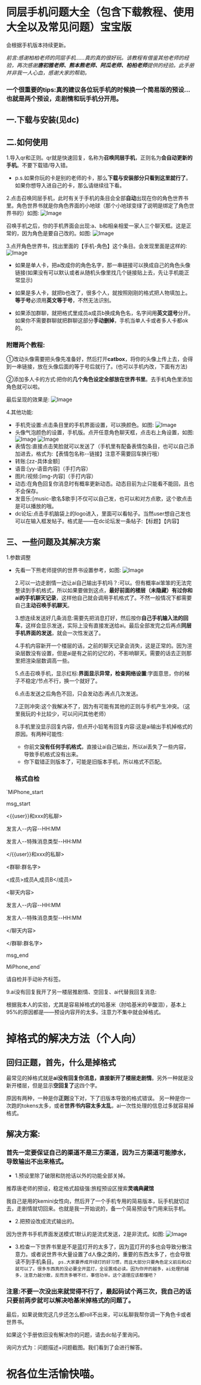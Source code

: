 # 同层手机问题大全（包含下载教程、使用大全以及常见问题）宝宝版

 会根据手机版本持续更新。

*前言:感谢柏柏老师的同层手机……真的真的很好玩。该教程有借鉴其他老师的经验，再次感谢**唐初雅老师、熊本熊老师、阿瓜老师、柏柏老师**提供的经验。此手册并非我一人心血，感谢大家的帮助。*


### 一个很重要的tips:真的建议各位玩手机的时候换一个简易版的预设…也就是**两个预设**，走剧情和玩手机分开用。


## 一.下载与安装(见dc)

## 二.如何使用
1.导入qr和正则。qr就是快速回复，名称为**召唤同层手机**，正则名为**会自动更新的手机**。不要下载错/导入错。

- p.s.如果你玩的卡是别的老师的卡，那么**下载与安装部分只看到这里就行了**。如果你想导入进自己的卡，那么请继续往下看。

2.点击召唤同层手机，此时有关于手机的条目会全部**自动**出现在你的角色世界书里。角色世界书就是你角色界面的小地球（那个小地球变绿了说明是绑定了角色世界书的）如图:
![Image](https://github.com/user-attachments/assets/86aae2d1-f2b1-4a6a-a959-480919f43c47)

召唤手机之后，你的手机界面会出现:a、b和相亲相爱一家人三个聊天框。这是正常的，因为角色是要自己改的。如图:
![Image](https://github.com/user-attachments/assets/e85e0e0c-ade9-4582-a3d2-3e6c7b198f37)


3.点开角色世界书，找出里面的【手机-角色】这个条目。会发现里面是这样的:
![Image](https://github.com/user-attachments/assets/a0b1473c-d630-4b67-933d-1cc43e18a916)


- 如果是单人卡，把a改成你的角色名字，那一串链接可以换成自己的角色头像链接(如果没有可以默认或者从随机头像里找几个链接贴上去，先让手机能正常显示)

- 如果是多人卡，就把b也改了，很多个人，就按照刚刚的格式把人物填加上。**等于号**必须用**英文等于号**，不然无法识别。

- 如果添加群聊，就把格式里成员a成员b换成角色名，名字间用**英文逗号**分开。如果你不需要群聊就把群聊这部分**手动删掉**，手机当单人卡或者多人卡都ok的。

### 附赠两个教程:
 ①改动头像需要把头像先准备好，然后打开**catbox**，将你的头像上传上去，会得到一串链接，放在头像后面的等于号后就行了。(也可以手机内改，下面有方法)
 
 ②添加多人卡的方式:把你的**几个角色设定全部放在世界书里**。去手机角色里添加角色就可以啦。


最后呈现的效果是:
![Image](https://github.com/user-attachments/assets/9ac1fb49-29f6-4a18-91e6-2484a19dc609)

 4.其他功能:
 - 手机壳设置:点击条目里的手机界面设置，可以换颜色。如图:
![Image](https://github.com/user-attachments/assets/5acf8b14-098a-4db7-b3c0-d9496e02644d)
 - 头像气泡颜色的设置，手机版。点开任意角色聊天框，点击右上角设置，如图:
![Image](https://github.com/user-attachments/assets/66431038-d68e-4133-8d7f-b2babd751d24)
![Image](https://github.com/user-attachments/assets/0acb0d89-08b6-4e10-bb58-fc31a1eafc72)
 - 表情包:直接点击笑脸就可以发送了（手机里有配备表情包条目，也可以自己添加进去，格式为:【表情包名称--链接】注意不需要回车换行哦）
- 转账:[zz-具体金额]
- 语音:[yy-语音内容]（手打内容）
- 图片/视频:[img-内容]（手打内容）
- 动态:在角色回复你消息时有概率更新动态。动态目前为止只能看不能回，且也不会保存。
- 发音乐:[music-歌名$歌手]不仅可以自己发，也可以和对方点歌，这个歌点击是可以播放的哦。
- dc论坛:点击手机脑袋上的logo进入，里面可以看帖子。当然user想自己发也可以在输入框发帖子。格式是——在dc论坛发一条帖子:【标题】【内容】

## 三、一些问题及其解决方案

  1.参数调整
- 先看一下熊老师提供的世界书设置参考，如图:
 ![Image](https://github.com/user-attachments/assets/f2e965e3-e077-48f1-89c1-1f70a2455bab)


  2.可以一边走剧情一边让ai自己输出手机吗？:可以。但有概率ai笨笨的无法完整读到手机格式，所以如果要做到这点，**最好前面的楼层（未隐藏）有过你和ai的手机聊天记录**，这样他自己就会调用手机格式了。不然一般情况下都需要自己**主动召唤手机聊天**。

  3.想连续发送好几条消息:需要先把消息打好，然后按你**自己手机输入法的回车**，这样会显示发送，实际上没有直接发送给ai。最后全部发完之后再点**同层手机界面的发送**，就会一次性发送了。

  4.手机内容新开一个楼层的话，之前的聊天记录会消失，这是正常的。因为渲染层数没有设置，但是ai是有之前的记忆的，不影响聊天。需要的话去正则那里把渲染层数调高一些。

  5.点击召唤手机，显示红标:**界面显示异常，检查网络设置**:字面意思，你的梯子不稳定/节点不行，换一个就好了。

  6.点击发送之后角色不回，只会发动态:再点几次发送。

  7.正则冲突:这个我解决不了，因为有可能有其他的正则与手机产生冲突。（这里我玩的卡比较少，可以问问其他老师）
  
  8.手机里没显示回复内容，但点开小铅笔有回复内容:这是ai输出手机掉格式的原因。有两种可能性:
  - 你前文**没有任何手机格式**，直接让ai自己输出，所以ai丢失了一些内容，导致手机格式没有出来。
  - 你下载错正则版本了，可能是旧版本手机，所以格式不匹配。
 
  ### 格式自检
  
`MiPhone_start

msg_start

<{{user}}和xxx的私聊>

发言人--内容--HH:MM

发言人--特殊消息类型--HH:MM

</{{user}}和xxx的私聊>

<群聊:群名字>

<成员>成员A,成员B</成员>

<聊天内容>

发言人--内容--HH:MM

发言人--特殊消息类型--HH:MM

</聊天内容>

</群聊:群名字>

msg_end

MiPhone_end`


请自检并手动补齐标签。

  9.ai没有回复我开了另一楼层推剧情、空回复、ai代替我回复消息:

根据我本人的实验，尤其是容易掉格式的哈基米（肘哈基米的辛酸泪），基本上95%的原因都是——预设内容开的太多。注意力不集中就会掉格式。


# 掉格式的解决方法（个人向）


## 回归正题，首先，什么是掉格式
最常见的掉格式就是**ai没有回复你消息，直接新开了楼层走剧情**。另外一种就是没新开楼层，但是显示**空回复了**这四个字。

原因有两种，一种是你**正则**没下对，下了旧版本导致的格式错误。
另一种是你一次跑的tokens太多，或者**世界书内容太多太乱**，ai一次性处理的信息过多就容易掉格式。


## 解决方案:

### 首先一定要保证自己的渠道不是三方渠道，因为三方渠道可能掺水，导致输出不出来格式。


- 1.预设里除了破限和防抢话以外的功能全部关掉。

推荐唐老师的预设，稳定格式超级强:旅程预设区搜索**灵魂典藏馆**

我自己是用的kemini女性向，然后开了一个手机专用的简易版本，玩手机就切过去，走剧情就切回来。也就是我一开始说的，备一个简易预设专门用来玩手机。

- 2.把预设改成流式输出的。

因为世界书手机界面发送模式1默认的是流式发送，2是非流式。如图:
![Image](https://github.com/user-attachments/assets/fa7db9e0-d2d5-42bf-a818-ebbbd0e15f25)


- 3.检查一下世界书里是不是蓝灯开的太多了，因为蓝灯开的多也会导致分散注意力。或者说世界书大量设置了d人像之类的，重要的东西太多了，也会导致读不到手机条目。
  `ps.大家要养成开绿灯的好习惯，而且大部分只要角色定义前后和d2就可以了。很多东西真的没必要全开蓝灯，全设置成必读。因为你开的越多，ai处理的越多，注意力越分散，反而贪多嚼不烂，事倍功半。这个道理应该都懂吧？`

### 注意:不要一次没出来就觉得不行了，最起码试个两三次，我自己的话只要前两步就可以解决哈基米掉格式的问题了。


最后，如果说做完这几步还怎么都roll不出来，可以私聊我帮你调一下角色卡或者世界书。

如果这个手册依旧没有解决你的问题，请去dc帖子里询问。

询问方式为：问题描述+问题截图。我们看到了会进行解答。

# 祝各位生活愉快喵。
